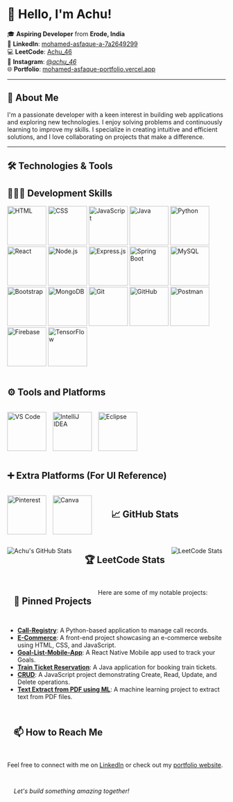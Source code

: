 # 👋 Hello, I'm Achu!

🎓 **Aspiring Developer** from **Erode, India**  
💼 **LinkedIn**: [mohamed-asfaque-a-7a2649299](https://www.linkedin.com/in/mohamed-asfaque-a-7a2649299/)  
💻 **LeetCode**: [Achu_46](https://leetcode.com/u/Achu_46/)  
📸 **Instagram**: [@_achu_46_](https://www.instagram.com/_achu_46_/)  
🌐 **Portfolio**: [mohamed-asfaque-portfolio.vercel.app](https://mohamed-asfaque-portfolio.vercel.app/)

---

## 🚀 About Me

I'm a passionate developer with a keen interest in building web applications and exploring new technologies. I enjoy solving problems and continuously learning to improve my skills. I specialize in creating intuitive and efficient solutions, and I love collaborating on projects that make a difference.

---

## 🛠️ Technologies & Tools

<p align="center">
  
<!-- 🧑🏻‍💻 Development Skills -->
<h2>🧑🏻‍💻 Development Skills</h2>
<div style="display: flex; flex-wrap: wrap; gap: 15px;">
<div>
  <img src="https://skillicons.dev/icons?i=html" alt="HTML" width="90" />
<img src="https://skillicons.dev/icons?i=css" alt="CSS" width="90" />
<img src="https://skillicons.dev/icons?i=javascript" alt="JavaScript" width="90" />
<img src="https://skillicons.dev/icons?i=java" alt="Java" width="90" />
<img src="https://skillicons.dev/icons?i=python" alt="Python" width="90" />
<img src="https://skillicons.dev/icons?i=react" alt="React" width="90" />
<img src="https://skillicons.dev/icons?i=nodejs" alt="Node.js" width="90" />
<img src="https://skillicons.dev/icons?i=express" alt="Express.js" width="90" />
<img src="https://skillicons.dev/icons?i=spring" alt="Spring Boot" width="90" />
<img src="https://skillicons.dev/icons?i=mysql" alt="MySQL" width="90" />
<img src="https://skillicons.dev/icons?i=bootstrap" alt="Bootstrap" width="90" />
<img src="https://skillicons.dev/icons?i=mongodb" alt="MongoDB" width="90" />
<img src="https://skillicons.dev/icons?i=git" alt="Git" width="90" />
<img src="https://skillicons.dev/icons?i=github" alt="GitHub" width="90" />
<img src="https://skillicons.dev/icons?i=postman" alt="Postman" width="90" />
<img src="https://skillicons.dev/icons?i=firebase" alt="Firebase" width="90" />
<img src="https://skillicons.dev/icons?i=tensorflow" alt="TensorFlow" width="90" />
</div>



<!-- ⚙️ Tools and Platforms -->
<h2>⚙️ Tools and Platforms</h2>
<div style="display: flex; flex-wrap: wrap; gap: 15px;">
  <img src="https://skillicons.dev/icons?i=vscode" alt="VS Code" width="90" />
  <img src="https://skillicons.dev/icons?i=idea" alt="IntelliJ IDEA" width="90" />
  <img src="https://skillicons.dev/icons?i=eclipse" alt="Eclipse" width="90" />
</div>

<!-- ➕ Extra Platforms (Using UI Reference) -->
<h2>➕ Extra Platforms (For UI Reference)</h2>
<div style="display: flex; flex-wrap: wrap; gap: 15px;">
  <img src="https://img.icons8.com/color/96/pinterest--v1.png" alt="Pinterest" width="90" />
  <img src="https://img.icons8.com/color/96/canva.png" alt="Canva" width="90" />
</div>

</p>


---

## 📈 GitHub Stats

![Achu's GitHub Stats](https://github-readme-stats.vercel.app/api?username=Achu46&show_icons=true&theme=radical)

---

## 🏆 LeetCode Stats

![LeetCode Stats](https://leetcard.jacoblin.cool/Achu_46?theme=dark&font=Baloo&ext=contest)

---

## 📌 Pinned Projects

Here are some of my notable projects:

- [**Call-Registry**](https://github.com/Achu46/Call-Registry): A Python-based application to manage call records.
- [**E-Commerce**](https://github.com/Achu46/E-Commerce): A front-end project showcasing an e-commerce website using HTML, CSS, and JavaScript.
- [**Goal-List-Mobile-App**](https://github.com/Achu46/Goal-List-Mobile-App): A React Native Mobile app used to track your Goals. 
- [**Train Ticket Reservation**](https://github.com/Achu46/Train_Ticket_Reservation): A Java application for booking train tickets.
- [**CRUD**](https://github.com/Achu46/CRUD): A JavaScript project demonstrating Create, Read, Update, and Delete operations.
- [**Text Extract from PDF using ML**](https://github.com/Achu46/Text-extract-from-PDF-using-ML): A machine learning project to extract text from PDF files.

---

## 📫 How to Reach Me

Feel free to connect with me on [LinkedIn](https://www.linkedin.com/in/mohamed-asfaque-a-7a2649299/) or check out my [portfolio website](https://achu.neocities.org/Portfolio/Mohamed_Asfaque.A/PORTFOLIO/).

---

*Let's build something amazing together!*
